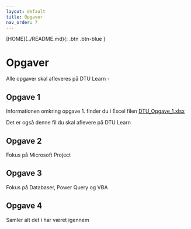 ```yaml
---
layout: default
title: Opgaver
nav_order: 7
---
```

<span class="fs-1">
[HOME](../README.md){: .btn .btn-blue }
</span>

# Opgaver
Alle opgaver skal afleveres på DTU Learn - 

## Opgave 1
Informationen omkring opgave 1. finder du i Excel filen [DTU_Opgave_1.xlsx](..//filer/DTU_Opgave_1.xlsx)

Det er også denne fil du skal aflevere på DTU Learn

## Opgave 2
Fokus på Microsoft Project

## Opgave 3
Fokus på Databaser, Power Query og VBA

## Opgave 4
Samler alt det i har været igennem
